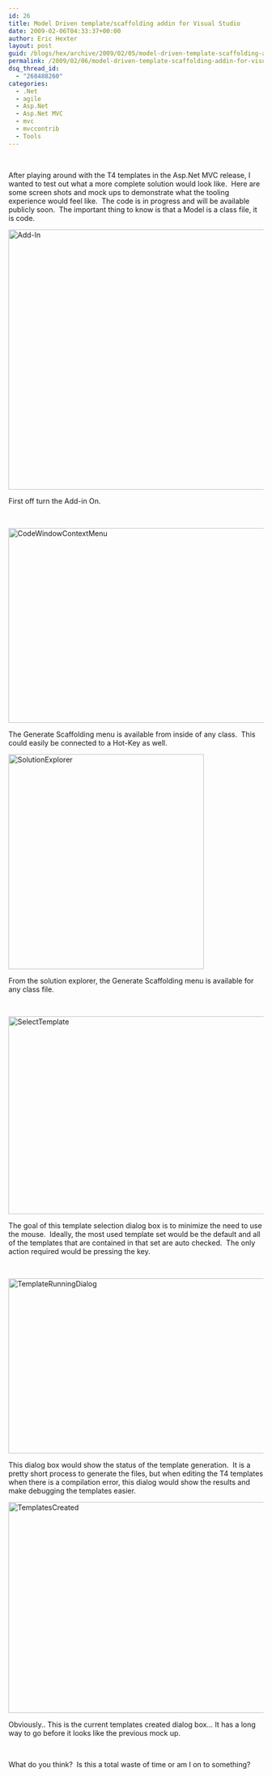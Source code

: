 ```yaml
---
id: 26
title: Model Driven template/scaffolding addin for Visual Studio
date: 2009-02-06T04:33:37+00:00
author: Eric Hexter
layout: post
guid: /blogs/hex/archive/2009/02/05/model-driven-template-scaffolding-addin-for-visual-studio.aspx
permalink: /2009/02/06/model-driven-template-scaffolding-addin-for-visual-studio/
dsq_thread_id:
  - "268488260"
categories:
  - .Net
  - agile
  - Asp.Net
  - Asp.Net MVC
  - mvc
  - mvccontrib
  - Tools
---
```

&#160;

After playing around with the T4 templates in the Asp.Net MVC release, I wanted to test out what a more complete solution would look like.&#160; Here are some screen shots and mock ups to demonstrate what the tooling experience would feel like.&#160; The code is in progress and will be available publicly soon.&#160; The important thing to know is that a Model is a class file, it is code.

[<img style="border-right: 0px;border-top: 0px;border-left: 0px;border-bottom: 0px" height="514" alt="Add-In" src="http://lostechies.com/erichexter/files/2011/03/Add-In_thumb_2539960A.png" width="763" border="0" />](http://lostechies.com/erichexter/files/2011/03/Add-In_25A5C8FF.png) 

First off turn the Add-in On.

&#160;

[<img style="border-right: 0px;border-top: 0px;border-left: 0px;border-bottom: 0px" height="385" alt="CodeWindowContextMenu" src="http://lostechies.com/erichexter/files/2011/03/CodeWindowContextMenu_thumb_4337A3FE.png" width="760" border="0" />](http://lostechies.com/erichexter/files/2011/03/CodeWindowContextMenu_2F1E8775.png) </p> 

The Generate Scaffolding menu is available from inside of any class.&#160; This could easily be connected to a Hot-Key as well.

[<img style="border-right: 0px;border-top: 0px;border-left: 0px;border-bottom: 0px" height="425" alt="SolutionExplorer" src="http://lostechies.com/erichexter/files/2011/03/SolutionExplorer_thumb_05C73F77.png" width="386" border="0" />](http://lostechies.com/erichexter/files/2011/03/SolutionExplorer_7B09E821.png) 

From the solution explorer, the Generate Scaffolding menu is available for any class file.

&#160;

[<img style="border-right: 0px;border-top: 0px;border-left: 0px;border-bottom: 0px" height="391" alt="SelectTemplate" src="http://lostechies.com/erichexter/files/2011/03/SelectTemplate_thumb_1F8B4FD9.png" width="909" border="0" />](http://lostechies.com/erichexter/files/2011/03/SelectTemplate_20CFE8B8.png) </p> 

The goal of this template selection dialog box is to minimize the need to use the mouse.&#160; Ideally, the most used template set would be the default and all of the templates that are contained in that set are auto checked.&#160; The only action required would be pressing the <enter> key.

&#160;

[<img style="border-right: 0px;border-top: 0px;border-left: 0px;border-bottom: 0px" height="346" alt="TemplateRunningDialog" src="http://lostechies.com/erichexter/files/2011/03/TemplateRunningDialog_thumb_4AEF70D3.png" width="917" border="0" />](http://lostechies.com/erichexter/files/2011/03/TemplateRunningDialog_24F9C07D.png) 

This dialog box would show the status of the template generation.&#160; It is a pretty short process to generate the files, but when editing the T4 templates when there is a compilation error, this dialog would show the results and make debugging the templates easier. 

[<img style="border-right: 0px;border-top: 0px;border-left: 0px;border-bottom: 0px" height="417" alt="TemplatesCreated" src="http://lostechies.com/erichexter/files/2011/03/TemplatesCreated_thumb_5710EAFA.png" width="688" border="0" />](http://lostechies.com/erichexter/files/2011/03/TemplatesCreated_22708EBF.png) 

Obviously.. This is the current templates created dialog box… It has a long way to go before it looks like the previous mock up.

&#160;

What do you think?&#160; Is this a total waste of time or am I on to something?